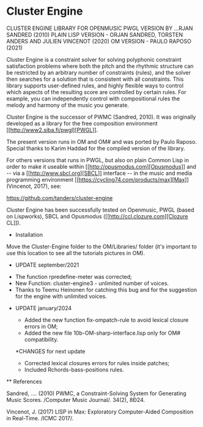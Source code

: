 # Cluster Engine

CLUSTER ENGINE LIBRARY FOR OPENMUSIC
PWGL VERSION BY …RJAN SANDRED (2010)
PLAIN LISP VERSION - ORJAN SANDRED, TORSTEN ANDERS AND JULIEN VINCENOT (2020)
OM VERSION - PAULO RAPOSO (2021)

Cluster Engine is a constraint solver for solving polyphonic constraint satisfaction problems where both the pitch and the rhythmic structure can be restricted by an arbitrary number of constraints (rules), and the solver then searches for a solution that is consistent with all constraints. This library supports user-defined rules, and highly flexible ways to control which aspects of the resulting score are controlled by certain rules. For example, you can independently control with compositional rules the melody and harmony of the music you generate. 

Cluster Engine is the successor of PWMC (Sandred, 2010). It was originally developed as a library for the free composition environment [[http://www2.siba.fi/pwgl][PWGL]]. 

The present version runs in OM and OM# and was ported by Paulo Raposo. Special thanks to Karim Haddad for the compiled version of the library.  

For others versions that runs in PWGL, but also on plain Common Lisp in order to make it useable within [[http://opusmodus.com][Opusmodus]] and -- via a [[http://www.sbcl.org][SBCL]] interface -- in the music and media programming environment [[https://cycling74.com/products/max][Max]] (Vincenot, 2017), see: 

https://github.com/tanders/cluster-engine


Cluster Engine has been successfully tested on Openmusic, PWGL (based on Lispworks), SBCL and Opusmodus ([[http://ccl.clozure.com][Clozure CL]]).

* Installation

Move the Cluster-Engine folder to the OM/Libraries/ folder (it's important to use this location to see all the tutorials pictures in OM).   

* UPDATE september/2021
 - The function rpredefine-meter was corrected;
 - New Function: cluster-engine3 - unlimited number of voices.
 - Thanks to Teemu Heinonen for catching this bug and for the suggestion for the engine with unlimited voices.

* UPDATE january/2024
  - Added the new function fix-ompatch-rule to avoid lexical closure errors in OM;
  - Added the new file 10b-OM-sharp-interface.lisp only for OM# compatibility.
  
  *CHANGES for next update
  - Corrected lexical closures errors for rules inside patches;
  - Included Rchords-bass-positions rules. 
  
** References 

Sandred, …. (2010) PWMC, a Constraint-Solving System for Generating Music Scores. /Computer Music Journal/. 34(2), 8Ð24.

Vincenot, J. (2017) LISP in Max: Exploratory Computer-Aided Composition in Real-Time. /ICMC 2017/. 




